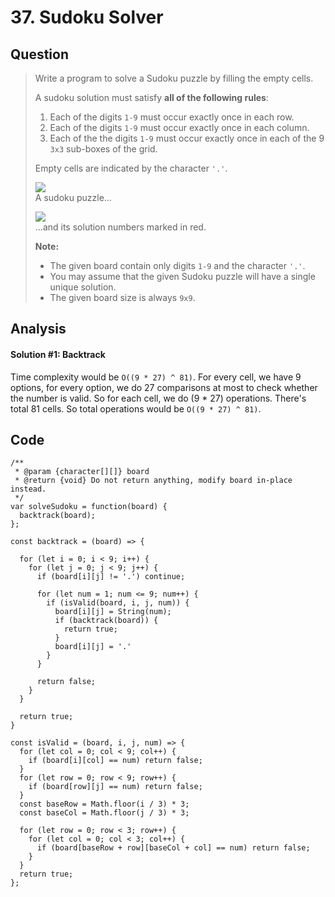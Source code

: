 # 37. Sudoku Solver

## Question

> Write a program to solve a Sudoku puzzle by filling the empty cells.
>
> A sudoku solution must satisfy **all of the following rules**:
>
> 1. Each of the digits `1-9` must occur exactly once in each row.
> 2. Each of the digits `1-9` must occur exactly once in each column.
> 3. Each of the the digits `1-9` must occur exactly once in each of the 9 `3x3` sub-boxes of the grid.
>
> Empty cells are indicated by the character `'.'`.
>
> ![](https://upload.wikimedia.org/wikipedia/commons/thumb/f/ff/Sudoku-by-L2G-20050714.svg/250px-Sudoku-by-L2G-20050714.svg.png)  
> A sudoku puzzle...
>
> ![](https://upload.wikimedia.org/wikipedia/commons/thumb/3/31/Sudoku-by-L2G-20050714_solution.svg/250px-Sudoku-by-L2G-20050714_solution.svg.png)  
> ...and its solution numbers marked in red.
>
> **Note:**
>
> * The given board contain only digits `1-9` and the character `'.'`.
> * You may assume that the given Sudoku puzzle will have a single unique solution.
> * The given board size is always `9x9`.

## Analysis

#### Solution \#1: Backtrack

Time complexity would be `O((9 * 27) ^ 81)`. For every cell, we have 9 options, for every option, we do 27 comparisons at most to check whether the number is valid. So for each cell, we do \(9 \* 27\) operations. There's total 81 cells. So total operations would be `O((9 * 27) ^ 81)`.

## Code

```text
/**
 * @param {character[][]} board
 * @return {void} Do not return anything, modify board in-place instead.
 */
var solveSudoku = function(board) {
  backtrack(board);
};

const backtrack = (board) => {
  
  for (let i = 0; i < 9; i++) {
    for (let j = 0; j < 9; j++) {
      if (board[i][j] != '.') continue;
      
      for (let num = 1; num <= 9; num++) {
        if (isValid(board, i, j, num)) {
          board[i][j] = String(num);
          if (backtrack(board)) {
            return true;
          }
          board[i][j] = '.'
        }
      }
      
      return false;
    }
  }
  
  return true;
}

const isValid = (board, i, j, num) => {
  for (let col = 0; col < 9; col++) {
    if (board[i][col] == num) return false;
  }
  for (let row = 0; row < 9; row++) {
    if (board[row][j] == num) return false;
  }
  const baseRow = Math.floor(i / 3) * 3;
  const baseCol = Math.floor(j / 3) * 3;
  
  for (let row = 0; row < 3; row++) {
    for (let col = 0; col < 3; col++) {
      if (board[baseRow + row][baseCol + col] == num) return false;
    } 
  }
  return true;
};
```

